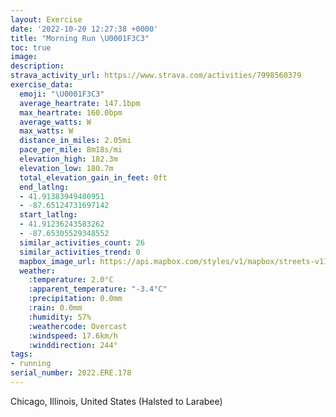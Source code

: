 ```yaml
---
layout: Exercise
date: '2022-10-20 12:27:38 +0000'
title: "Morning Run \U0001F3C3"
toc: true
image:
description:
strava_activity_url: https://www.strava.com/activities/7998560379
exercise_data:
  emoji: "\U0001F3C3"
  average_heartrate: 147.1bpm
  max_heartrate: 160.0bpm
  average_watts: W
  max_watts: W
  distance_in_miles: 2.05mi
  pace_per_mile: 8m18s/mi
  elevation_high: 182.3m
  elevation_low: 180.7m
  total_elevation_gain_in_feet: 0ft
  end_latlng:
  - 41.91383949480951
  - -87.65124731697142
  start_latlng:
  - 41.91236243583262
  - -87.65305529348552
  similar_activities_count: 26
  similar_activities_trend: 0
  mapbox_image_url: https://api.mapbox.com/styles/v1/mapbox/streets-v11/static/path-5+787af2-1.0(sgy~Fll~uOG%7DAD%7DBMiOCmJI%7BMAMGEqBDOAEKEcSEgACuDKsAIqMGsD%3FqBE%7BBBN%40rDBnAAnCHlJAvBJ%60ABdAHbANbWDd%40DFt%40Eb%40%3FJF%40FHzLHfT),pin-s-s+e5b22e(-87.65143,41.9137),pin-s-f+89ae00(-87.64934999999998,41.91387)/auto/800x800?access_token=pk.eyJ1Ijoiam9zaGJlY2ttYW4iLCJhIjoiY205eWR2aDd1MWZ6djJrbXc4a3M0bWZleiJ9.XiG9OWkNcZk2QzjJbxLB4A
  weather:
    :temperature: 2.0°C
    :apparent_temperature: "-3.4°C"
    :precipitation: 0.0mm
    :rain: 0.0mm
    :humidity: 57%
    :weathercode: Overcast
    :windspeed: 17.6km/h
    :winddirection: 244°
tags:
- running
serial_number: 2022.ERE.178
---
```

Chicago, Illinois, United States (Halsted to Larabee)
